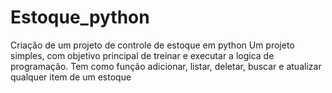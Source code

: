 # Estoque_python
Criação de um projeto de controle de estoque em python
Um projeto simples, com objetivo principal de treinar e executar a logica de programação.
Tem como função adicionar, listar, deletar, buscar e atualizar qualquer item de um estoque
